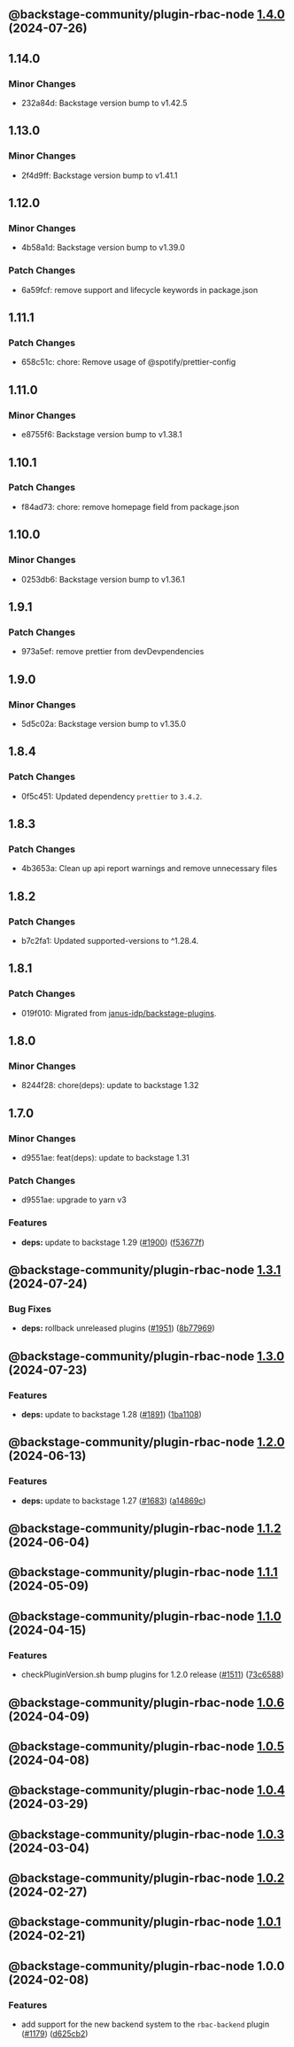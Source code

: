 ## @backstage-community/plugin-rbac-node [1.4.0](https://github.com/janus-idp/backstage-plugins/compare/@backstage-community/plugin-rbac-node@1.3.1...@backstage-community/plugin-rbac-node@1.4.0) (2024-07-26)

## 1.14.0

### Minor Changes

- 232a84d: Backstage version bump to v1.42.5

## 1.13.0

### Minor Changes

- 2f4d9ff: Backstage version bump to v1.41.1

## 1.12.0

### Minor Changes

- 4b58a1d: Backstage version bump to v1.39.0

### Patch Changes

- 6a59fcf: remove support and lifecycle keywords in package.json

## 1.11.1

### Patch Changes

- 658c51c: chore: Remove usage of @spotify/prettier-config

## 1.11.0

### Minor Changes

- e8755f6: Backstage version bump to v1.38.1

## 1.10.1

### Patch Changes

- f84ad73: chore: remove homepage field from package.json

## 1.10.0

### Minor Changes

- 0253db6: Backstage version bump to v1.36.1

## 1.9.1

### Patch Changes

- 973a5ef: remove prettier from devDevpendencies

## 1.9.0

### Minor Changes

- 5d5c02a: Backstage version bump to v1.35.0

## 1.8.4

### Patch Changes

- 0f5c451: Updated dependency `prettier` to `3.4.2`.

## 1.8.3

### Patch Changes

- 4b3653a: Clean up api report warnings and remove unnecessary files

## 1.8.2

### Patch Changes

- b7c2fa1: Updated supported-versions to ^1.28.4.

## 1.8.1

### Patch Changes

- 019f010: Migrated from [janus-idp/backstage-plugins](https://github.com/janus-idp/backstage-plugins).

## 1.8.0

### Minor Changes

- 8244f28: chore(deps): update to backstage 1.32

## 1.7.0

### Minor Changes

- d9551ae: feat(deps): update to backstage 1.31

### Patch Changes

- d9551ae: upgrade to yarn v3

### Features

- **deps:** update to backstage 1.29 ([#1900](https://github.com/janus-idp/backstage-plugins/issues/1900)) ([f53677f](https://github.com/janus-idp/backstage-plugins/commit/f53677fb02d6df43a9de98c43a9f101a6db76802))

## @backstage-community/plugin-rbac-node [1.3.1](https://github.com/janus-idp/backstage-plugins/compare/@backstage-community/plugin-rbac-node@1.3.0...@backstage-community/plugin-rbac-node@1.3.1) (2024-07-24)

### Bug Fixes

- **deps:** rollback unreleased plugins ([#1951](https://github.com/janus-idp/backstage-plugins/issues/1951)) ([8b77969](https://github.com/janus-idp/backstage-plugins/commit/8b779694f02f8125587296305276b84cdfeeaebe))

## @backstage-community/plugin-rbac-node [1.3.0](https://github.com/janus-idp/backstage-plugins/compare/@backstage-community/plugin-rbac-node@1.2.0...@backstage-community/plugin-rbac-node@1.3.0) (2024-07-23)

### Features

- **deps:** update to backstage 1.28 ([#1891](https://github.com/janus-idp/backstage-plugins/issues/1891)) ([1ba1108](https://github.com/janus-idp/backstage-plugins/commit/1ba11088e0de60e90d138944267b83600dc446e5))

## @backstage-community/plugin-rbac-node [1.2.0](https://github.com/janus-idp/backstage-plugins/compare/@backstage-community/plugin-rbac-node@1.1.2...@backstage-community/plugin-rbac-node@1.2.0) (2024-06-13)

### Features

- **deps:** update to backstage 1.27 ([#1683](https://github.com/janus-idp/backstage-plugins/issues/1683)) ([a14869c](https://github.com/janus-idp/backstage-plugins/commit/a14869c3f4177049cb8d6552b36c3ffd17e7997d))

## @backstage-community/plugin-rbac-node [1.1.2](https://github.com/janus-idp/backstage-plugins/compare/@backstage-community/plugin-rbac-node@1.1.1...@backstage-community/plugin-rbac-node@1.1.2) (2024-06-04)

## @backstage-community/plugin-rbac-node [1.1.1](https://github.com/janus-idp/backstage-plugins/compare/@backstage-community/plugin-rbac-node@1.1.0...@backstage-community/plugin-rbac-node@1.1.1) (2024-05-09)

## @backstage-community/plugin-rbac-node [1.1.0](https://github.com/janus-idp/backstage-plugins/compare/@backstage-community/plugin-rbac-node@1.0.6...@backstage-community/plugin-rbac-node@1.1.0) (2024-04-15)

### Features

- checkPluginVersion.sh bump plugins for 1.2.0 release ([#1511](https://github.com/janus-idp/backstage-plugins/issues/1511)) ([73c6588](https://github.com/janus-idp/backstage-plugins/commit/73c6588adb7e8c20907b06f2a8ef248cfd4332e4))

## @backstage-community/plugin-rbac-node [1.0.6](https://github.com/janus-idp/backstage-plugins/compare/@backstage-community/plugin-rbac-node@1.0.5...@backstage-community/plugin-rbac-node@1.0.6) (2024-04-09)

## @backstage-community/plugin-rbac-node [1.0.5](https://github.com/janus-idp/backstage-plugins/compare/@backstage-community/plugin-rbac-node@1.0.4...@backstage-community/plugin-rbac-node@1.0.5) (2024-04-08)

## @backstage-community/plugin-rbac-node [1.0.4](https://github.com/janus-idp/backstage-plugins/compare/@backstage-community/plugin-rbac-node@1.0.3...@backstage-community/plugin-rbac-node@1.0.4) (2024-03-29)

## @backstage-community/plugin-rbac-node [1.0.3](https://github.com/janus-idp/backstage-plugins/compare/@backstage-community/plugin-rbac-node@1.0.2...@backstage-community/plugin-rbac-node@1.0.3) (2024-03-04)

## @backstage-community/plugin-rbac-node [1.0.2](https://github.com/janus-idp/backstage-plugins/compare/@backstage-community/plugin-rbac-node@1.0.1...@backstage-community/plugin-rbac-node@1.0.2) (2024-02-27)

## @backstage-community/plugin-rbac-node [1.0.1](https://github.com/janus-idp/backstage-plugins/compare/@backstage-community/plugin-rbac-node@1.0.0...@backstage-community/plugin-rbac-node@1.0.1) (2024-02-21)

## @backstage-community/plugin-rbac-node 1.0.0 (2024-02-08)

### Features

- add support for the new backend system to the `rbac-backend` plugin ([#1179](https://github.com/janus-idp/backstage-plugins/issues/1179)) ([d625cb2](https://github.com/janus-idp/backstage-plugins/commit/d625cb2470513862027e048c70944275043ce70a))
